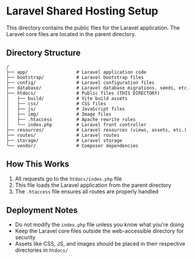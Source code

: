 # Laravel Shared Hosting Setup

This directory contains the public files for the Laravel application. The Laravel core files are located in the parent directory.

## Directory Structure

```
/
├── app/                  # Laravel application code
├── bootstrap/            # Laravel bootstrap files
├── config/               # Laravel configuration files
├── database/             # Laravel database migrations, seeds, etc.
├── htdocs/               # Public files (THIS DIRECTORY)
│   ├── build/            # Vite build assets
│   ├── css/              # CSS files
│   ├── js/               # JavaScript files
│   ├── img/              # Image files
│   ├── .htaccess         # Apache rewrite rules
│   └── index.php         # Laravel front controller
├── resources/            # Laravel resources (views, assets, etc.)
├── routes/               # Laravel routes
├── storage/              # Laravel storage
└── vendor/               # Composer dependencies
```

## How This Works

1. All requests go to the `htdocs/index.php` file
2. This file loads the Laravel application from the parent directory
3. The `.htaccess` file ensures all routes are properly handled

## Deployment Notes

- Do not modify the `index.php` file unless you know what you're doing
- Keep the Laravel core files outside the web-accessible directory for security
- Assets like CSS, JS, and images should be placed in their respective directories in `htdocs/` 
